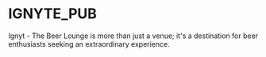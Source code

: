 # IGNYTE_PUB
Ignyt - The Beer Lounge is more than just a venue; it's a destination for beer enthusiasts seeking an extraordinary experience.
